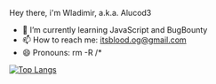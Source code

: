 Hey there, i'm Wladimir, a.k.a. Alucod3

- 🌱 I’m currently learning JavaScript and BugBounty
- 📫 How to reach me: itsblood.og@gmail.com
- 😄 Pronouns: rm -R /*

[![Top Langs](https://github-readme-stats.vercel.app/api/top-langs/?username=alucod3&layout=compact)](https://github.com/anuraghazra/github-readme-stats)
